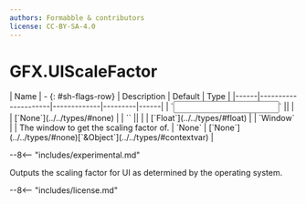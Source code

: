 ```yaml
---
authors: Formabble & contributors
license: CC-BY-SA-4.0
---
```



# GFX.UIScaleFactor

<div class="sh-parameters" markdown="1">
| Name | - {: #sh-flags-row} | Description | Default | Type |
|------|---------------------|-------------|---------|------|
| `<input>` || | | [`None`](../../types/#none) |
| `<output>` || | | [`Float`](../../types/#float) |
| `Window` |  | The window to get the scaling factor of. | `None` | [`None`](../../types/#none)[`&Object`](../../types/#contextvar) |

</div>

--8<-- "includes/experimental.md"

Outputs the scaling factor for UI as determined by the operating system.

--8<-- "includes/license.md"

